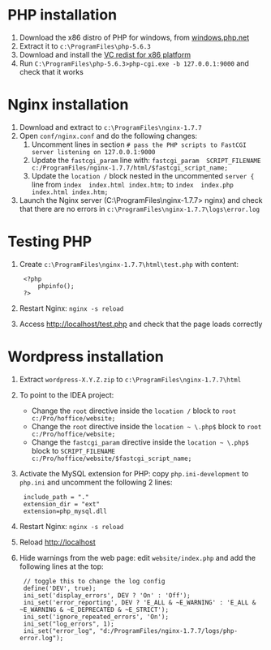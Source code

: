 # PHP installation

1. Download the x86 distro of PHP for windows, from [windows.php.net](http://windows.php.net/download/)
2. Extract it to `c:\ProgramFiles\php-5.6.3`
3. Download and install the [VC redist for x86 platform](http://www.microsoft.com/en-us/download/details.aspx?id=30679)
4. Run `C:\ProgramFiles\php-5.6.3>php-cgi.exe -b 127.0.0.1:9000` and check that it works


# Nginx installation

1. Download and extract to `c:\ProgramFiles\nginx-1.7.7`
2. Open `conf/nginx.conf` and do the following changes:
    1. Uncomment lines in section `# pass the PHP scripts to FastCGI server listening on 127.0.0.1:9000`
    2. Update the `fastcgi_param` line with: `fastcgi_param  SCRIPT_FILENAME  c:/ProgramFiles/nginx-1.7.7/html/$fastcgi_script_name;`
    3. Update the `location /` block nested in the uncommented `server {` line from `index  index.html index.htm;` to `index  index.php index.html index.htm;`
3. Launch the Nginx server (C:\ProgramFiles\nginx-1.7.7> nginx) and check that there are no errors in `c:\ProgramFiles\nginx-1.7.7\logs\error.log`


# Testing PHP

1. Create `c:\ProgramFiles\nginx-1.7.7\html\test.php` with content:

        <?php
            phpinfo();
        ?>

3. Restart Nginx: `nginx -s reload`
4. Access [http://localhost/test.php](http://localhost/test.php) and check that the page loads correctly


# Wordpress installation

1. Extract `wordpress-X.Y.Z.zip` to `c:\ProgramFiles\nginx-1.7.7\html`
2. To point to the IDEA project:
    * Change the `root` directive inside the `location /` block to `root   c:/Pro/hoffice/website;`
    * Change the `root` directive inside the `location ~ \.php$` block to `root           c:/Pro/hoffice/website;`
    * Change the `fastcgi_param` directive inside the `location ~ \.php$` block to `SCRIPT_FILENAME  c:/Pro/hoffice/website/$fastcgi_script_name;`
3. Activate the MySQL extension for PHP: copy `php.ini-development` to `php.ini` and uncomment the following 2 lines:

        include_path = "."
        extension_dir = "ext"
        extension=php_mysql.dll

4. Restart Nginx: `nginx -s reload`
5. Reload [http://localhost](http://localhost)
6. Hide warnings from the web page: edit `website/index.php` and add the following lines at the top:

        // toggle this to change the log config
        define('DEV', true);
        ini_set('display_errors', DEV ? 'On' : 'Off');
        ini_set('error_reporting', DEV ? 'E_ALL & ~E_WARNING' : 'E_ALL & ~E_WARNING & ~E_DEPRECATED & ~E_STRICT');
        ini_set('ignore_repeated_errors', 'On');
        ini_set("log_errors", 1);
        ini_set("error_log", "d:/ProgramFiles/nginx-1.7.7/logs/php-error.log");
